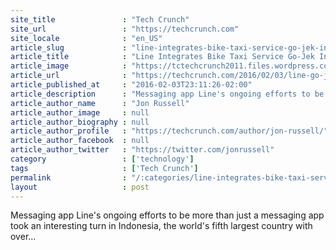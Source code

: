 ```yaml
---
site_title               : "Tech Crunch"
site_url                 : "https://techcrunch.com"
site_locale              : "en_US"
article_slug             : "line-integrates-bike-taxi-service-go-jek-into-its-chat-app-in-indonesia"
article_title            : "Line Integrates Bike Taxi Service Go-Jek Into Its Chat App In Indonesia"
article_image            : "https://tctechcrunch2011.files.wordpress.com/2016/02/screenshot-2016-02-04-14-03-21.png?w=764&h=400&crop=1"
article_url              : "https://techcrunch.com/2016/02/03/line-go-jek-indonesia/"
article_published_at     : "2016-02-03T23:11:26-02:00"
article_description      : "Messaging app Line's ongoing efforts to be more than just a messaging app took an interesting turn in Indonesia, the world's fifth largest country with over..."
article_author_name      : "Jon Russell"
article_author_image     : null
article_author_biography : null
article_author_profile   : "https://techcrunch.com/author/jon-russell/"
article_author_facebook  : null
article_author_twitter   : "https://twitter.com/jonrussell"
category                 : ['technology']
tags                     : ['Tech Crunch']
permalink                : "/:categories/line-integrates-bike-taxi-service-go-jek-into-its-chat-app-in-indonesia/"
layout                   : post
---
```


Messaging app Line's ongoing efforts to be more than just a messaging app took an interesting turn in Indonesia, the world's fifth largest country with over...
